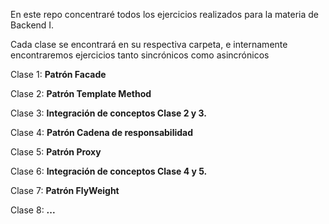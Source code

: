 En este repo concentraré todos los ejercicios realizados para la materia de Backend I.

Cada clase se encontrará en su respectiva carpeta, e internamente encontraremos ejercicios tanto sincrónicos como asincrónicos


Clase 1: **Patrón Facade**

Clase 2: **Patrón Template Method**

Clase 3: **Integración de conceptos Clase 2 y 3.**

Clase 4: **Patrón Cadena de responsabilidad**

Clase 5: **Patrón Proxy**

Clase 6: **Integración de conceptos Clase 4 y 5.**

Clase 7: **Patrón FlyWeight**

Clase 8: **...**
